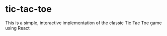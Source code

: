 # tic-tac-toe
This is a simple, interactive implementation of the classic Tic Tac Toe game using React
